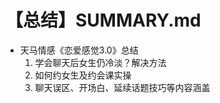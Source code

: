 # 【总结】SUMMARY.md

-   天马情感《恋爱感觉3.0》总结
    1.  学会聊天后女生仍冷淡？解决方法
    2.  如何约女生及约会课实操
    3.  聊天误区、开场白、延续话题技巧等内容涵盖